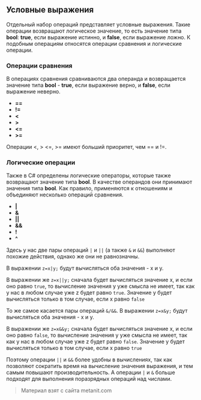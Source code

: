 ## Условные выражения

Отдельный набор операций представляет условные выражения. Такие операции возвращают логическое значение, то есть значение типа **bool**: **true**, если выражение истинно, и **false**, если выражение ложно. К подобным операциям относятся операции сравнения и логические операции.

### Операции сравнения

В операциях сравнения сравниваются два операнда и возвращается значение типа **bool** - **true**, если выражение верно, и **false**, если выражение неверно.
- **==**
- **!=**
- **<**
- **>**
- **<=**
- **>=**

Операции <, > <=, >= имеют больший приоритет, чем == и !=.

### Логические операции

Также в C# определены логические операторы, которые также возвращают значение типа **bool**. В качестве операндов они принимают значения типа **bool**. Как правило, применяются к отношениям и объединяют несколько операций сравнения.
- **|**
- **&**
- **||**
- **&&**
- **!**
- **^**

Здесь у нас две пары операций `|` и `||` (а также `&` и `&&`) выполняют похожие действия, однако же они не равнозначны.

В выражении `z=x|y;` будут вычисляться оба значения - x и y.

В выражении же `z=x||y;` сначала будет вычисляться значение x, и если оно равно `true`, то вычисление значения y уже смысла не имеет, так как у нас в любом случае уже z будет равно `true`. Значение y будет вычисляться только в том случае, если x равно `false`

То же самое касается пары операций `&/&&`. В выражении `z=x&y;` будут вычисляться оба значения - x и y.

В выражении же `z=x&&y;` сначала будет вычисляться значение x, и если оно равно `false`, то вычисление значения y уже смысла не имеет, так как у нас в любом случае уже z будет равно `false`. Значение y будет вычисляться только в том случае, если x равно `true`

Поэтому операции `||` и `&&` более удобны в вычислениях, так как позволяют сократить время на вычисление значения выражения, и тем самым повышают производительность. А операции `|` и `&` больше подходят для выполнения поразрядных операций над числами.


> Материал взят с сайта metanit.com